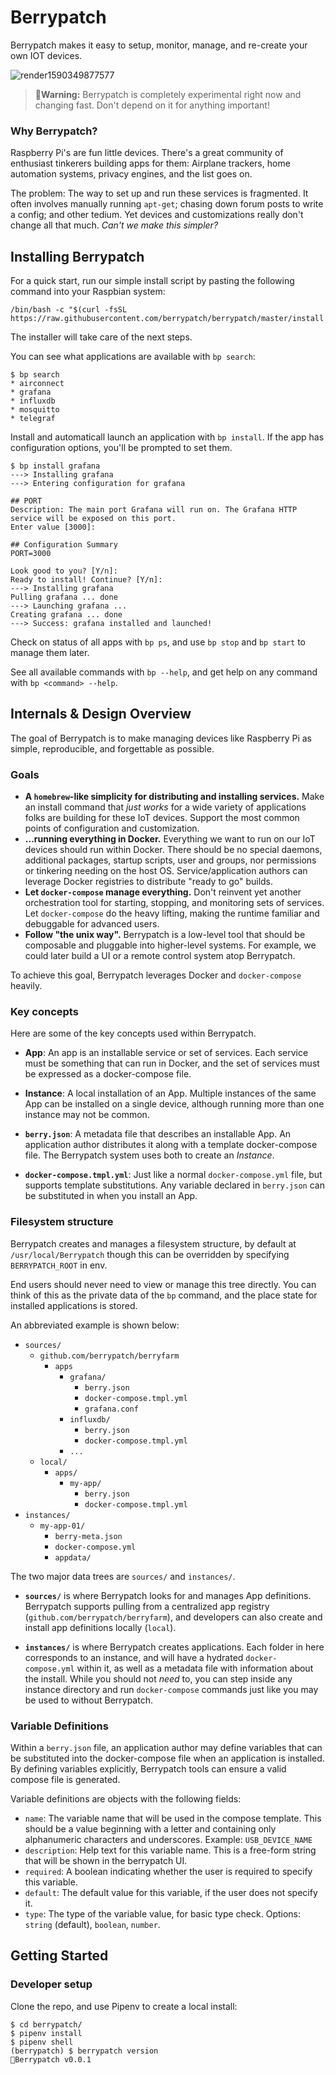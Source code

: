 # Berrypatch

Berrypatch makes it easy to setup, monitor, manage, and re-create your own IOT
devices.

![render1590349877577](https://user-images.githubusercontent.com/390829/82763930-15f40880-9dd9-11ea-9202-ee895b3cece8.gif)


> **🚨Warning:** Berrypatch is completely experimental right now and changing fast. Don't depend on it for anything important!

### Why Berrypatch?

Raspberry Pi's are fun little devices. There's a great community of enthusiast tinkerers building apps for them: Airplane trackers, home automation systems, privacy engines, and the list goes on.

The problem: The way to set up and run these services is fragmented. It often involves manually running `apt-get`; chasing down forum posts to write a config; and other tedium. Yet devices and customizations really don't change all that much. _Can't we make this simpler?_


## Installing Berrypatch

For a quick start, run our simple install script by pasting the following
command into your Raspbian system:


```
/bin/bash -c "$(curl -fsSL https://raw.githubusercontent.com/berrypatch/berrypatch/master/install.sh)"
```

The installer will take care of the next steps.

You can see what applications are available with `bp search`:

```
$ bp search
* airconnect
* grafana
* influxdb
* mosquitto
* telegraf
```

Install and automaticall launch an application with `bp install`. If the app has configuration options, you'll be prompted to set them.

```
$ bp install grafana
---> Installing grafana
---> Entering configuration for grafana

## PORT
Description: The main port Grafana will run on. The Grafana HTTP
service will be exposed on this port.
Enter value [3000]:

## Configuration Summary
PORT=3000

Look good to you? [Y/n]:
Ready to install! Continue? [Y/n]:
---> Installing grafana
Pulling grafana ... done
---> Launching grafana ...
Creating grafana ... done
---> Success: grafana installed and launched!
```

Check on status of all apps with `bp ps`, and use `bp stop` and `bp start` to manage them later. 

See all available commands with `bp --help`, and get help on any command with `bp <command> --help`.

## Internals & Design Overview

The goal of Berrypatch is to make managing devices like Raspberry Pi as simple, reproducible, and forgettable as possible.

### Goals

* **A `homebrew`-like simplicity for distributing and installing services.** Make an install command that _just works_ for a wide variety of applications folks are building for these IoT devices. Support the most common points of configuration and customization.
* **...running everything in Docker.** Everything we want to run on our IoT devices should run within Docker. There should be no special daemons, additional packages, startup scripts, user and groups, nor permissions or tinkering needing on the host OS. Service/application authors can leverage Docker registries to distribute "ready to go" builds.
* **Let `docker-compose` manage everything.** Don't reinvent yet another orchestration tool for starting, stopping, and monitoring sets of services. Let `docker-compose` do the heavy lifting, making the runtime familiar and debuggable for advanced users.
* **Follow "the unix way".** Berrypatch is a low-level tool that should be composable and pluggable into higher-level systems. For example, we could later build a UI or a remote control system atop Berrypatch. 

To achieve this goal, Berrypatch leverages Docker and `docker-compose` heavily. 


### Key concepts

Here are some of the key concepts used within Berrypatch.

* **App**: An app is an installable service or set of services. Each service must be something that can run in Docker, and the set of services must be expressed as a docker-compose file.

* **Instance**: A local installation of an App. Multiple instances of the same App can be installed on a single device, although running more than one instance may not be common.

* **`berry.json`**: A metadata file that describes an installable App. An application author distributes it along with a template docker-compose file. The Berrypatch system uses both to create an _Instance_.

* **`docker-compose.tmpl.yml`**: Just like a normal `docker-compose.yml` file, but supports template substitutions. Any variable declared in `berry.json` can be substituted in when you install an App.


### Filesystem structure

Berrypatch creates and manages a filesystem structure, by default at `/usr/local/Berrypatch` though this can be overridden by specifying `BERRYPATCH_ROOT` in env.

End users should never need to view or manage this tree directly. You can think of this as the private data of the `bp` command, and the place state for installed applications is stored.

An abbreviated example is shown below:

* `sources/`
  * `github.com/berrypatch/berryfarm`
    * `apps`
      * `grafana/`
        * `berry.json`
        * `docker-compose.tmpl.yml`
        * `grafana.conf`
      * `influxdb/`
        * `berry.json`
        * `docker-compose.tmpl.yml`
      * `...`
  * `local/`
    * `apps/`
      * `my-app/`
        * `berry.json`
        * `docker-compose.tmpl.yml`
* `instances/`
  * `my-app-01/`
    * `berry-meta.json`
    * `docker-compose.yml`
    * `appdata/`

The two major data trees are `sources/` and `instances/`.

* **`sources/`** is where Berrypatch looks for and manages App definitions. Berrypatch supports pulling from a centralized app registry (`github.com/berrypatch/berryfarm`), and developers can also create and install app definitions locally (`local`).

* **`instances/`** is where Berrypatch creates applications. Each folder in here corresponds to an instance, and will have a hydrated `docker-compose.yml` within it, as well as a metadata file with information about the install. While you should not _need_ to, you can step inside any instance directory and run `docker-compose` commands just like you may be used to without Berrypatch.

### Variable Definitions

Within a `berry.json` file, an application author may define variables that can be substituted into the docker-compose file when an application is installed. By defining variables explicitly, Berrypatch tools can ensure a valid compose file is generated.

Variable definitions are objects with the following fields:

* `name`: The variable name that will be used in the compose template. This should be a value beginning with a letter and containing only alphanumeric characters and underscores. Example: `USB_DEVICE_NAME`
* `description`: Help text for this variable name. This is a free-form string that will be shown in the berrypatch UI.
* `required`: A boolean indicating whether the user is required to specify this variable.
* `default`: The default value for this variable, if the user does not specify it.
* `type`: The type of the variable value, for basic type check. Options: `string` (default), `boolean`, `number`.

## Getting Started

### Developer setup

Clone the repo, and use Pipenv to create a local install:

```
$ cd berrypatch/
$ pipenv install
$ pipenv shell
(berrypatch) $ berrypatch version
🍓Berrypatch v0.0.1
```
